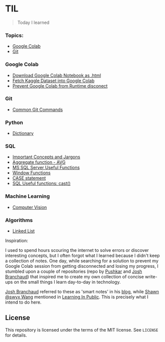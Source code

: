# TIL


> Today I learned

### Topics:
- [Google Colab](#google_colab)
- [Git](#git)

### Google Colab

-   [Download Google Colab Notebook as .html](google_colab/convert_colab_nb_to_html.md)
-   [Fetch Kaggle Dataset into Google Colab](google_colab/fetch_kaggle_dataset_to_google_colab.md)
-   [Prevent Google Colab from Runtime disconect](google_colab/prevent_colab_runtime_disconnecting.md)

### Git 

- [Common Git Commands](git/git_commands.md)

### Python 

- [Dictionary](python/dictionaries.md)

### SQL 

- [Important Concepts and Jargons](sql/Concepts.md)
- [Aggregate function - AVG](sql/avg.md)
- [MS SQL Server Useful Functions](sql/MsSqlServer_functions.md)
- [Window Functions](sql/Window_functions.md)
- [CASE statement](sql/case_when_then_else.md)
- [SQL Useful functions: cast()](sql/usefulSQL_Func.md)

### Machine Learning 

- [Computer Vision](ML/Computer_Vision.md)


### Algorithms

- [Linked List](Algorithms/LinkedList.md)




Inspiration: 

I used to spend hours scouring the internet to solve errors or discover interesting concepts, but I often forgot what I learned because I didn't keep a collection of notes. One day, while searching for a solution to prevent my Google Colab session from getting disconnected and losing my progress, I stumbled upon a couple of repositories (repo by [Pushkar](https://github.com/thepushkarp/til) and [Josh Branchaud](https://github.com/jbranchaud/til)) that inspired me to create my own collection of concise write-ups on the small things I learn day-to-day in technology.

[Josh Branchaud](https://joshbranchaud.com) referred to these as 'smart notes' in his [blog](https://dev.to/jbranchaud/how-i-built-a-learning-machine-45k9), while [Shawn @swyx Wang](https://www.swyx.io) mentioned in [Learning In Public](https://www.swyx.io/learn-in-public). This is precisely what I intend to do here.


## License 

This repository is licensed under the terms of the MIT license. See `LICENSE` for details.
